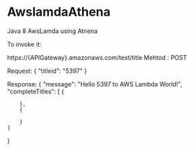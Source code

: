 # AwslamdaAthena
Java 8 AwsLamda using Atnena

To invoke it:

https://{APIGateway}.amazonaws.com/test/title
Mehtod : POST

Request:
{
  "titleid": "5397"
}

Response:
{
    "message": "Hello 5397 to AWS Lambda World!",
    "completeTitles": [
        {
          
        },
        {
            
        }
    ]
}
